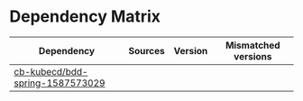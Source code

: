 # Dependency Matrix

Dependency | Sources | Version | Mismatched versions
---------- | ------- | ------- | -------------------
[cb-kubecd/bdd-spring-1587573029](https://github.com/cb-kubecd/bdd-spring-1587573029.git) |  | []() | 
